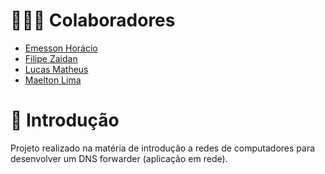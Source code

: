 # 🧑🏻‍🎓 Colaboradores

- [Emesson Horácio](https://github.com/emessonh)
- [Filipe Zaidan](https://github.com/filipezaidan)
- [Lucas Matheus](https://github.com/Casterrr)
- [Maelton Lima](https://github.com/Maelton)

# 📖 Introdução

Projeto realizado na matéria de introdução a redes de computadores para desenvolver um DNS forwarder (aplicação em rede).
